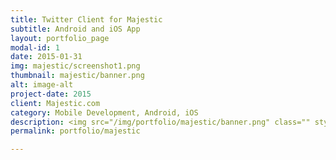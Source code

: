 ```yaml
---
title: Twitter Client for Majestic
subtitle: Android and iOS App
layout: portfolio_page
modal-id: 1
date: 2015-01-31
img: majestic/screenshot1.png
thumbnail: majestic/banner.png
alt: image-alt
project-date: 2015
client: Majestic.com
category: Mobile Development, Android, iOS
description: <img src="/img/portfolio/majestic/banner.png" class="" style="border:0px;margin:10px;width:300px;"><br/><p class="description">Designed to be used with a Majestic® account, this is the perfect Social Media engagement app. See the important users on Twitter based on their Majestic Trust Flow® and Topical Trust Flow® scores. See the importance of the links they cite and add them to your Majestic Bucket List.</p><br/><h3>iOS app</h3><a href="https://itunes.apple.com/us/app/majestic-client-for-twitter/id1021546108"><img src="/img/app_store_download.svg" width="200" /></a></p><br/><img src="/img/portfolio/majestic/screenshot-ios-1.png" class="" style="border:0px;margin:10px;width:300px;"><img src="/img/portfolio/majestic/screenshot-ios-2.png" class="" style="border:0px;margin:10px;width:300px;"><img src="/img/portfolio/majestic/screenshot-ios-3.png" class=""style="border:0px;margin:10px;width:300px;"><h3>Android app</h3><p><a href="https://play.google.com/store/apps/details?id=com.majestic.twitter.android"><img alt="Get it on Google Play" src="https://play.google.com/intl/en_us/badges/images/apps/en-play-badge.png" width="200" /></a></p><img src="/img/portfolio/majestic/screenshot-android-1.jpg" class="" style="border:0px;margin:10px;width:300px;"><img src="/img/portfolio/majestic/screenshot-android-2.jpg" class="" style="border:0px;margin:10px;width:300px;"><img src="/img/portfolio/majestic/screenshot-android-3.jpg" class=""style="border:0px;margin:10px;width:300px;">
permalink: portfolio/majestic

---
```

